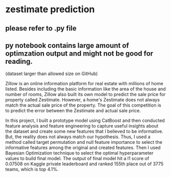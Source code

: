 # zestimate prediction
## please refer to .py file
## py notebook contains large amount of optimzation output and might not be good for reading.

(dataset larger than allowed size on GitHub)

Zillow is an online information platform for real estate with millions of home listed. Besides including the basic information like the area of the house and number of rooms, Zillow also built its own model to predict the sale price for property called Zestimate. However, a home's Zestimate does not always match the actual sale price of the property. The goal of this competition is to predict the error between the Zestimate and actual sale price. 

In this project, I built a prototype model using CatBoost and then conducted feature analysis and feature engineering to capture useful insights about the dataset and create some new features that I believed to be informative. But, the reality does not always match our hypothesis. Thus, I used a method called target permutation and null feature importance to select the informative features among the original and created features. Then I used Bayesian Optimization technique to select the optimal hyperparameter values to build final model. The output of final model hit a l1 score of 0.07508 on Kaggle private leaderboard and ranked 155th place out of 3775 teams, which is top 4.1%.
